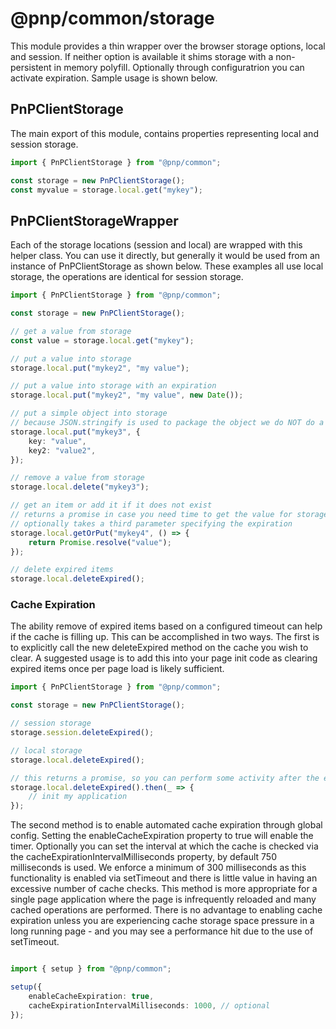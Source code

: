 # @pnp/common/storage

This module provides a thin wrapper over the browser storage options, local and session. If neither option is available it shims storage with
a non-persistent in memory polyfill. Optionally through configuratrion you can activate expiration. Sample usage is shown below.

## PnPClientStorage

The main export of this module, contains properties representing local and session storage.

```TypeScript
import { PnPClientStorage } from "@pnp/common";

const storage = new PnPClientStorage();
const myvalue = storage.local.get("mykey");
```

## PnPClientStorageWrapper

Each of the storage locations (session and local) are wrapped with this helper class. You can use it directly, but generally it would be used
from an instance of PnPClientStorage as shown below. These examples all use local storage, the operations are identical for session storage.

```TypeScript
import { PnPClientStorage } from "@pnp/common";

const storage = new PnPClientStorage();

// get a value from storage
const value = storage.local.get("mykey");

// put a value into storage
storage.local.put("mykey2", "my value");

// put a value into storage with an expiration
storage.local.put("mykey2", "my value", new Date());

// put a simple object into storage
// because JSON.stringify is used to package the object we do NOT do a deep rehydration of stored objects
storage.local.put("mykey3", {
    key: "value",
    key2: "value2",
});

// remove a value from storage
storage.local.delete("mykey3");

// get an item or add it if it does not exist
// returns a promise in case you need time to get the value for storage
// optionally takes a third parameter specifying the expiration
storage.local.getOrPut("mykey4", () => {
    return Promise.resolve("value");
});

// delete expired items
storage.local.deleteExpired();
```

### Cache Expiration

The ability remove of expired items based on a configured timeout can help if the cache is filling up. This can be accomplished in two ways. The first is to explicitly call the new deleteExpired method on the cache you wish to clear. A suggested usage is to add this into your page init code as clearing expired items once per page load is likely sufficient.

```TypeScript
import { PnPClientStorage } from "@pnp/common";

const storage = new PnPClientStorage();

// session storage
storage.session.deleteExpired();

// local storage
storage.local.deleteExpired();

// this returns a promise, so you can perform some activity after the expired items are removed:
storage.local.deleteExpired().then(_ => {
    // init my application
});
```

The second method is to enable automated cache expiration through global config. Setting the enableCacheExpiration property to true will enable the timer. Optionally you can set the interval at which the cache is checked via the cacheExpirationIntervalMilliseconds property, by default 750 milliseconds is used. We enforce a minimum of 300 milliseconds as this functionality is enabled via setTimeout and there is little value in having an excessive number of cache checks. This method is more appropriate for a single page application where the page is infrequently reloaded and many cached operations are performed. There is no advantage to enabling cache expiration unless you are experiencing cache storage space pressure in a long running page - and you may see a performance hit due to the use of setTimeout. 

```TypeScript

import { setup } from "@pnp/common";

setup({
    enableCacheExpiration: true,
    cacheExpirationIntervalMilliseconds: 1000, // optional
});
```
